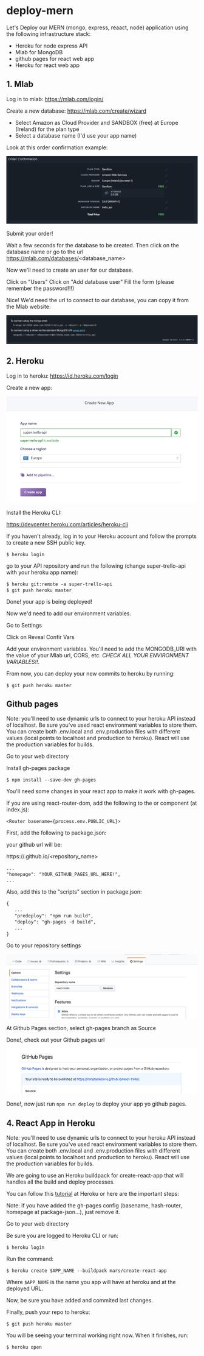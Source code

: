 # deploy-mern

Let's Deploy our MERN (mongo, express, reaact, node) application using the following infrastructure stack:

* Heroku for node express API
* Mlab for MongoDB
* github pages for react web app
* Heroku for react web app

## 1. Mlab

Log in to mlab: https://mlab.com/login/

Create a new database: https://mlab.com/create/wizard

  - Select Amazon as Cloud Provider and SANDBOX (free) at Europe (Ireland) for the plan type
  - Select a database name (I'd use your app name)

Look at this order confirmation example:

![Alt text](images/mlab_order_confirmation.png?raw=true)

Submit your order!

Wait a few seconds for the database to be created. Then click on the database name or go to the url https://mlab.com/databases/<database_name>

Now we'll need to create an user for our database.

Click on "Users"
Click on "Add database user"
Fill the form (please remember the password!!!)

Nice! We'd need the url to connect to our database, you can copy it from the Mlab website:

![Alt text](images/mlab_url.png?raw=true)

## 2. Heroku

Log in to heroku: https://id.heroku.com/login

Create a new app:

![Alt text](images/heroku_app.png?raw=true)

Install the Heroku CLI: 

https://devcenter.heroku.com/articles/heroku-cli

If you haven't already, log in to your Heroku account and follow the prompts to create a new SSH public key.

```
$ heroku login
```

go to your API repository and run the following (change super-trello-api with your heroku app name):

```
$ heroku git:remote -a super-trello-api
$ git push heroku master
```

Done! your app is being deployed!

Now we'd need to add our environment variables.

Go to Settings

Click on Reveal Confir Vars

Add your environment variables. You'll need to add the MONGODB_URI with the value of your Mlab url, CORS, etc. _CHECK ALL YOUR ENVIRONMENT VARIABLES!!_.

From now, you can deploy your new commits to heroku by running:

```
$ git push heroku master
```

## Github pages

Note: you'll need to use dynamic urls to connect to your heroku API instead of localhost. Be sure you've used react environment variables to store them. You can create both .env.local and .env.production files with different values (local points to localhost and production to heroku). React will use the production variables for builds.

Go to your web directory

Install gh-pages package

```
$ npm install --save-dev gh-pages
```

You'll need some changes in your react app to make it work with gh-pages.

If you are using react-router-dom, add the following to the <Router> or <BrowserRouter> component (at index.js):

```
<Router basename={process.env.PUBLIC_URL}>
```

First, add the following to package.json:

your github url will be:

https://<username>.github.io/<repository_name>

```
...
"homepage": "YOUR_GITHUB_PAGES_URL_HERE!",
...
```

Also, add this to the "scripts" section in package.json:

```
{
   ...
   "predeploy": "npm run build",
   "deploy": "gh-pages -d build",
   ...
}
```

Go to your repository settings

![Alt text](images/github_settings.png?raw=true)

At Github Pages section, select gh-pages branch as Source

Done!, check out your Github pages url

![Alt text](images/github_url.png?raw=true)

Done!, now just run `npm run deploy` to deploy your app yo github pages.

## 4. React App in Heroku

Note: you'll need to use dynamic urls to connect to your heroku API instead of localhost. Be sure you've used react environment variables to store them. You can create both .env.local and .env.production files with different values (local points to localhost and production to heroku). React will use the production variables for builds.

We are going to use an Heroku buildpack for create-react-app that will handles all the build and deploy processes.

You can follow this [tutorial](https://elements.heroku.com/buildpacks/mars/create-react-app-buildpack) at Heroku or here are the important steps:

Note: if you have added the gh-pages config (basename, hash-router, homepage at package-json...), just remove it.

Go to your web directory

Be sure you are logged to Heroku CLI or run: 
```
$ heroku login
```

Run the command:

```
$ heroku create $APP_NAME --buildpack mars/create-react-app
```

Where `$APP_NAME` is the name you app will have at heroku and at the deployed URL.

Now, be sure you have added and commited last changes.

Finally, push your repo to heroku:

```
$ git push heroku master
```

You will be seeing your terminal working right now. When it finishes, run:

```
$ heroku open
```

